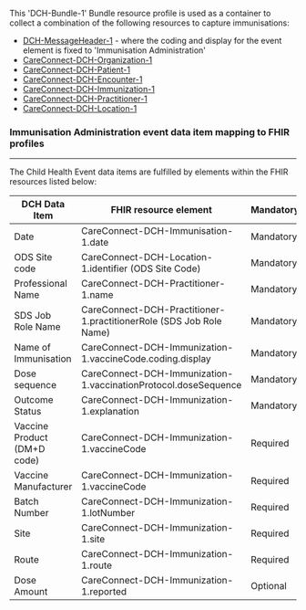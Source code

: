 This 'DCH-Bundle-1' Bundle resource profile is used as a container to collect a combination of the following resources to capture immunisations:

- [DCH-MessageHeader-1] - where the coding and display for the event element is fixed to 'Immunisation Administration'
- [CareConnect-DCH-Organization-1]
- [CareConnect-DCH-Patient-1]
- [CareConnect-DCH-Encounter-1]
- [CareConnect-DCH-Immunization-1]
- [CareConnect-DCH-Practitioner-1]
- [CareConnect-DCH-Location-1]

### Immunisation Administration event data item mapping to FHIR profiles ###
----------
The Child Health Event data items are fulfilled by elements within the FHIR resources listed below:

| DCH Data Item               | FHIR resource element                                               | Mandatory/Required/Optional |
|-----------------------------|---------------------------------------------------------------------|-----------------------------|
| Date                        | CareConnect-DCH-Immunisation-1.date                                 | Mandatory                   |
| ODS Site code               | CareConnect-DCH-Location-1.identifier (ODS Site Code)               | Mandatory                   |
| Professional Name           | CareConnect-DCH-Practitioner-1.name                                 | Mandatory                   |
| SDS Job Role Name           | CareConnect-DCH-Practitioner-1.practitionerRole (SDS Job Role Name) | Mandatory                   |
| Name of Immunisation        | CareConnect-DCH-Immunization-1.vaccineCode.coding.display           | Mandatory                   |
| Dose sequence               | CareConnect-DCH-Immunization-1.vaccinationProtocol.doseSequence     | Mandatory                   |
| Outcome Status              | CareConnect-DCH-Immunization-1.explanation                          | Mandatory                   |
| Vaccine Product (DM+D code) | CareConnect-DCH-Immunization-1.vaccineCode                          | Required                    |
| Vaccine Manufacturer        | CareConnect-DCH-Immunization-1.vaccineCode                          | Required                    |
| Batch Number                | CareConnect-DCH-Immunization-1.lotNumber                            | Required                    |
| Site                        | CareConnect-DCH-Immunization-1.site                                 | Required                    |
| Route                       | CareConnect-DCH-Immunization-1.route                                | Required                    |
| Dose Amount                 | CareConnect-DCH-Immunization-1.reported                             | Optional                    |

[DCH-MessageHeader-1]:dch-messageheader-1.html
[CareConnect-DCH-Organization-1]:careconnect-dch-organization-1.html
[CareConnect-DCH-Patient-1]:careconnect-dch-patient-1.html
[CareConnect-DCH-Encounter-1]:careconnect-dch-encounter-1.html
[CareConnect-DCH-Immunization-1]:careconnect-dch-immunization-1.html
[CareConnect-DCH-Practitioner-1]:careconnect-dch-practitioner-1.html
[CareConnect-DCH-Location-1]:careconnect-dch-location-1.html
